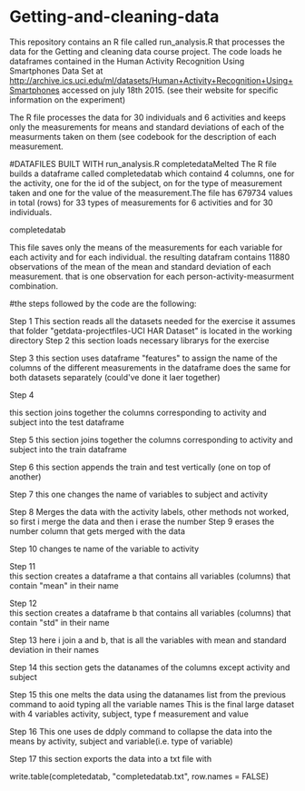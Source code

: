 # Getting-and-cleaning-data
This repository contains an R file called run_analysis.R that processes the data for the Getting and cleaning data course project. 
The code loads he dataframes contained in the Human Activity Recognition Using Smartphones Data Set at http://archive.ics.uci.edu/ml/datasets/Human+Activity+Recognition+Using+Smartphones
accessed on july 18th 2015. (see their website for specific information on the experiment)

The R file processes the data for 30 individuals and 6 activities and keeps only the measurements for means and standard deviations of each of the measurments taken on them (see codebook for the description of each measurement.

#DATAFILES BUILT WITH run_analysis.R
completedataMelted
The R file builds a dataframe called completedatab which containd 4 columns, one for the activity, one for the id of the subject, on for the type of measurement taken and one for the value of the measurement.The file has 679734 values in total (rows) for 33 types of measurements for 6 activities and for 30 individuals.

completedatab

This file saves only the means of the measurements for each variable for each activity and for each individual. the resulting datafram contains 11880 observations of the mean of the mean and standard deviation of each measurement. that is one observation for each person-activity-measurment combination.

#the steps followed by the code are the following:

Step 1
  This section reads all the datasets needed for the exercise
  it assumes that folder "getdata-projectfiles-UCI HAR Dataset" is located in the working directory
Step 2
  this section loads necessary librarys for the exercise

Step 3
  this section uses dataframe "features" to assign the name of the columns of the different measurements in the dataframe
  does the same for both datasets separately (could've done it laer together)

Step 4

  this section joins together the columns corresponding to activity and subject into the test dataframe

Step 5
  this section joins together the columns corresponding to activity and subject into the train dataframe

Step 6
  this section appends the train and test vertically (one on top of another)

Step 7
  this one changes the name of variables to subject and activity

Step 8
  Merges the data with the activity labels, other methods not worked, so first i merge the data and then i erase the number 
Step 9
  erases the number column that gets merged with the data

Step 10
  changes te name of the variable to activity
  
Step 11  
  this section creates a dataframe a that contains all variables (columns) that contain "mean" in their name

Step 12  
  this section creates a dataframe b that contains all variables (columns) that contain "std" in their name

Step 13
here i join a and b, that is all the variables with mean and standard deviation in their names

Step 14
  this section gets the datanames of the columns except activity and subject

Step 15
this one melts the data using the datanames list from the previous command to aoid typing all the variable names
This is the final large dataset with 4 variables activity, subject, type f measurement and value

Step 16
This one uses de ddply command to collapse the data into the means by activity, subject and variable(i.e. type of variable)


Step 17
this section exports the data into a txt file with                                                                                                     

write.table(completedatab,  "completedatab.txt", row.names = FALSE)


